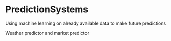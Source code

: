 # PredictionSystems
Using machine learning on already available data to make future predictions

Weather predictor and market predictor
